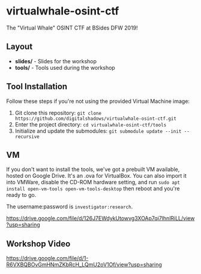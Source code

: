 # virtualwhale-osint-ctf
The "Virtual Whale" OSINT CTF at BSides DFW 2019!

## Layout

* **slides/** - Slides for the workshop
* **tools/** - Tools used during the workshop

## Tool Installation 

Follow these steps if you're not using the provided Virtual Machine image:

1. Git clone this repository: `git clone https://github.com/digitalshadows/virtualwhale-osint-ctf.git`
2. Enter the project directory: `cd virtualwhale-osint-ctf/tools`
3. Initialize and update the submodules: `git submodule update --init --recursive`

## VM

If you don't want to install the tools, we've got a prebuilt VM available, hosted on Google Drive. It's an .ova for VirtualBox. You can also import it into VMWare, disable the CD-ROM hardware setting, and run  `sudo apt install open-vm-tools open-vm-tools-desktop` then reboot and you're ready to go. 

The username:password is `investigator:research`. 

https://drive.google.com/file/d/126J7EWdykUtowvg3XOAp7qi7lhnlRiLL/view?usp=sharing

## Workshop Video

https://drive.google.com/file/d/1-R6VXBQBOvGmHNmZKbRcH_LQmU2oV1Of/view?usp=sharing
